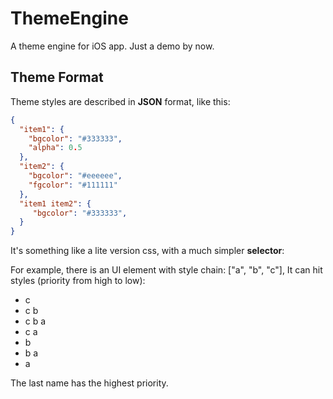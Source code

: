 # ThemeEngine
A theme engine for iOS app. Just a demo by now.



## Theme Format

Theme styles are described in **JSON** format, like this:

```json
{
  "item1": {
    "bgcolor": "#333333",
    "alpha": 0.5
  },
  "item2": {
    "bgcolor": "#eeeeee",
    "fgcolor": "#111111"
  },
  "item1 item2": {
     "bgcolor": "#333333",
  }
}
```

It's something like a lite version css, with a much simpler **selector**:

For example, there is an UI element with style chain: ["a", "b", "c"], It can hit styles (priority from high to low):

- c
-  c b
-  c b a
-  c a
-  b
-  b a
-  a

The last name has the highest priority.